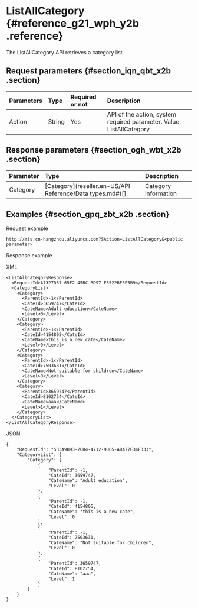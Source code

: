 # ListAllCategory {#reference_g21_wph_y2b .reference}

The ListAllCategory API retrieves a category list.

## Request parameters {#section_iqn_qbt_x2b .section}

|Parameters|Type|Required or not|Description|
|:---------|:---|:--------------|:----------|
|Action|String|Yes|API of the action, system required parameter. Value: ListAllCategory|

## Response parameters {#section_ogh_wbt_x2b .section}

|Parameter|Type|Description|
|:--------|:---|:----------|
|Category|[Category](reseller.en-US/API Reference/Data types.md#)\[\]|Category information|

## Examples {#section_gpq_zbt_x2b .section}

Request example

```
http://mts.cn-hangzhou.aliyuncs.com?SAction=ListAllCategory&<public parameter>
```

Response example

XML

```
<ListAllCategoryResponse>
  <RequestId>A7327D37-65F2-45BC-BD97-E5522BE3E5B9</RequestId>
  <CategoryList>
    <Category>
      <ParentId>-1</ParentId>
      <CateId>3659747</CateId>
      <CateName>Adult education</CateName>
      <Level>0</Level>
    </Category>
    <Category>
      <ParentId>-1</ParentId>
      <CateId>4154805</CateId>
      <CateName>this is a new cate</CateName>
      <Level>0</Level>
    </Category>
    <Category>
      <ParentId>-1</ParentId>
      <CateId>7503631</CateId>
      <CateName>Not suitable for children</CateName>
      <Level>0</Level>
    </Category>
    <Category>
      <ParentId>3659747</ParentId>
      <CateId>8102754</CateId>
      <CateName>aaa</CateName>
      <Level>1</Level>
    </Category>
  </CategoryList>
</ListAllCategoryResponse>
```

JSON

```
{
    "RequestId": "533A9B93-7CB4-4712-9065-A8A77E34F333", 
    "CategoryList": {
        "Category": [
            {
                "ParentId": -1, 
                "CateId": 3659747, 
                "CateName": "Adult education", 
                "Level": 0
            }, 
            {
                "ParentId": -1, 
                "CateId": 4154805, 
                "CateName": "this is a new cate", 
                "Level": 0
            }, 
            {
                "ParentId": -1, 
                "CateId": 7503631, 
                "CateName": "Not suitable for children", 
                "Level": 0
            }, 
            {
                "ParentId": 3659747, 
                "CateId": 8102754, 
                "CateName": "aaa", 
                "Level": 1
            }
        ]
    }
}
```


